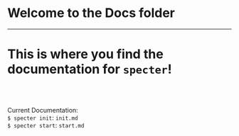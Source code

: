 # Welcome to the Docs folder
---
# This is where you find the documentation for ```specter```!
<br /><br />

Current Documentation:<br />
```$ specter init```: ```init.md```<br />
```$ specter start```: ```start.md```
